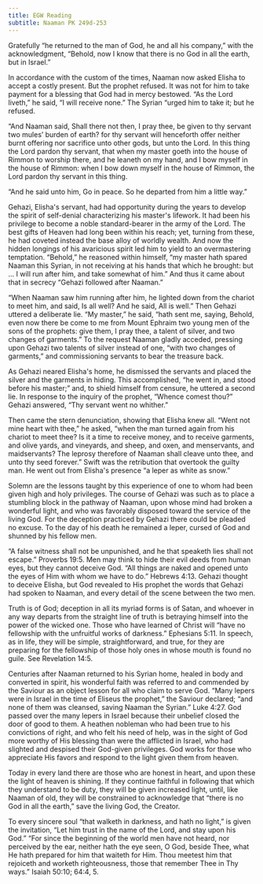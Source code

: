 ```yaml
---
title: EGW Reading
subtitle: Naaman PK 249d-253
---
```


Gratefully “he returned to the man of God, he and all his company,” with the acknowledgment, “Behold, now I know that there is no God in all the earth, but in Israel.”

In accordance with the custom of the times, Naaman now asked Elisha to accept a costly present. But the prophet refused. It was not for him to take payment for a blessing that God had in mercy bestowed. “As the Lord liveth,” he said, “I will receive none.” The Syrian “urged him to take it; but he refused.

“And Naaman said, Shall there not then, I pray thee, be given to thy servant two mules’ burden of earth? for thy servant will henceforth offer neither burnt offering nor sacrifice unto other gods, but unto the Lord. In this thing the Lord pardon thy servant, that when my master goeth into the house of Rimmon to worship there, and he leaneth on my hand, and I bow myself in the house of Rimmon: when I bow down myself in the house of Rimmon, the Lord pardon thy servant in this thing.

“And he said unto him, Go in peace. So he departed from him a little way.”

Gehazi, Elisha's servant, had had opportunity during the years to develop the spirit of self-denial characterizing his master's lifework. It had been his privilege to become a noble standard-bearer in the army of the Lord. The best gifts of Heaven had long been within his reach; yet, turning from these, he had coveted instead the base alloy of worldly wealth. And now the hidden longings of his avaricious spirit led him to yield to an overmastering temptation. “Behold,” he reasoned within himself, “my master hath spared Naaman this Syrian, in not receiving at his hands that which he brought: but ... I will run after him, and take somewhat of him.” And thus it came about that in secrecy “Gehazi followed after Naaman.”

“When Naaman saw him running after him, he lighted down from the chariot to meet him, and said, Is all well? And he said, All is well.” Then Gehazi uttered a deliberate lie. “My master,” he said, “hath sent me, saying, Behold, even now there be come to me from Mount Ephraim two young men of the sons of the prophets: give them, I pray thee, a talent of silver, and two changes of garments.” To the request Naaman gladly acceded, pressing upon Gehazi two talents of silver instead of one, “with two changes of garments,” and commissioning servants to bear the treasure back.

As Gehazi neared Elisha's home, he dismissed the servants and placed the silver and the garments in hiding. This accomplished, “he went in, and stood before his master;” and, to shield himself from censure, he uttered a second lie. In response to the inquiry of the prophet, “Whence comest thou?” Gehazi answered, “Thy servant went no whither.”

Then came the stern denunciation, showing that Elisha knew all. “Went not mine heart with thee,” he asked, “when the man turned again from his chariot to meet thee? Is it a time to receive money, and to receive garments, and olive yards, and vineyards, and sheep, and oxen, and menservants, and maidservants? The leprosy therefore of Naaman shall cleave unto thee, and unto thy seed forever.” Swift was the retribution that overtook the guilty man. He went out from Elisha's presence “a leper as white as snow.”

Solemn are the lessons taught by this experience of one to whom had been given high and holy privileges. The course of Gehazi was such as to place a stumbling block in the pathway of Naaman, upon whose mind had broken a wonderful light, and who was favorably disposed toward the service of the living God. For the deception practiced by Gehazi there could be pleaded no excuse. To the day of his death he remained a leper, cursed of God and shunned by his fellow men.

“A false witness shall not be unpunished, and he that speaketh lies shall not escape.” Proverbs 19:5. Men may think to hide their evil deeds from human eyes, but they cannot deceive God. “All things are naked and opened unto the eyes of Him with whom we have to do.” Hebrews 4:13. Gehazi thought to deceive Elisha, but God revealed to His prophet the words that Gehazi had spoken to Naaman, and every detail of the scene between the two men.

Truth is of God; deception in all its myriad forms is of Satan, and whoever in any way departs from the straight line of truth is betraying himself into the power of the wicked one. Those who have learned of Christ will “have no fellowship with the unfruitful works of darkness.” Ephesians 5:11. In speech, as in life, they will be simple, straightforward, and true, for they are preparing for the fellowship of those holy ones in whose mouth is found no guile. See Revelation 14:5.

Centuries after Naaman returned to his Syrian home, healed in body and converted in spirit, his wonderful faith was referred to and commended by the Saviour as an object lesson for all who claim to serve God. “Many lepers were in Israel in the time of Eliseus the prophet,” the Saviour declared; “and none of them was cleansed, saving Naaman the Syrian.” Luke 4:27. God passed over the many lepers in Israel because their unbelief closed the door of good to them. A heathen nobleman who had been true to his convictions of right, and who felt his need of help, was in the sight of God more worthy of His blessing than were the afflicted in Israel, who had slighted and despised their God-given privileges. God works for those who appreciate His favors and respond to the light given them from heaven.

Today in every land there are those who are honest in heart, and upon these the light of heaven is shining. If they continue faithful in following that which they understand to be duty, they will be given increased light, until, like Naaman of old, they will be constrained to acknowledge that “there is no God in all the earth,” save the living God, the Creator.

To every sincere soul “that walketh in darkness, and hath no light,” is given the invitation, “Let him trust in the name of the Lord, and stay upon his God.” “For since the beginning of the world men have not heard, nor perceived by the ear, neither hath the eye seen, O God, beside Thee, what He hath prepared for him that waiteth for Him. Thou meetest him that rejoiceth and worketh righteousness, those that remember Thee in Thy ways.” Isaiah 50:10; 64:4, 5.